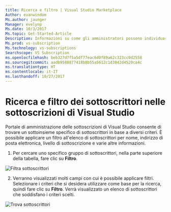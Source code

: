 ```yaml
---
title: Ricerca e filtro | Visual Studio Marketplace
Author: evanwindom
Ms.author: jaunger
Manager: evelynp
Ms.date: 10/3/2017
Ms.topic: Get-Started-Article
Description: Informazioni su come gli amministratori possono individuare singoli sottoscrittori o gruppi nel portale di amministrazione.
Ms.prod: vs-subscription
Ms.technology: vs-subscriptions
Searchscope: VS Subscription
ms.openlocfilehash: beb327d7f5a5df77eac6d0f89a62c323cc0d2558
ms.sourcegitcommit: aadb9588877418b8b55a5612c1d3842d4520ca4c
ms.translationtype: HT
ms.contentlocale: it-IT
ms.lasthandoff: 10/27/2017
---
```

# <a name="searching-and-filtering-subscribers-in-visual-studio-subscriptions"></a>Ricerca e filtro dei sottoscrittori nelle sottoscrizioni di Visual Studio
Portale di amministrazione delle sottoscrizioni di Visual Studio consente di trovare un sottoinsieme specifico di sottoscrittori in base a diversi criteri. È possibile applicare un filtro all'elenco di sottoscrittori per nome, indirizzo di posta elettronica, livello di sottoscrizione e varie altre informazioni. 

1.  Per cercare uno specifico gruppo di sottoscrittori, nella parte superiore della tabella, fare clic su **Filtro**.

![Filtra sottoscrittori](_img\edit-license\filter-list.png)

2.  Verranno visualizzati molti campi con cui è possibile applicare filtri. Selezionare i criteri che si desidera utilizzare come base per la ricerca, quindi fare clic su **Filtro**. Verrà visualizzato un elenco di sottoscrittori che soddisfano i criteri scelti.

![Trova sottoscrittori](_img\edit-license\find-list.png)